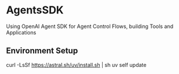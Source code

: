 # AgentsSDK
Using OpenAI Agent SDK for Agent Control Flows, building Tools and Applications

## Environment Setup
curl -LsSf https://astral.sh/uv/install.sh | sh
uv self update